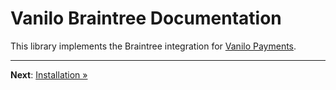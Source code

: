 # Vanilo Braintree Documentation

This library implements the Braintree integration for
[Vanilo Payments](https://vanilo.io/docs/master/payments).

---

**Next**: [Installation &raquo;](installation.md)

